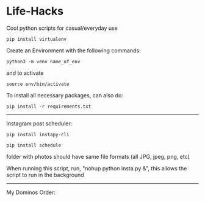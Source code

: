 # Life-Hacks
Cool python scripts for casual/everyday use

``
pip install virtualenv
``

Create an Environment with the following commands:

``
python3 -m venv name_of_env
``

and to activate

``
source env/bin/activate
``

To install all necessary packages, can also do:

``
pip install -r requirements.txt
``


-----------------------------------------------------

Instagram post scheduler:

``
pip install instapy-cli
``

``
pip install schedule
``

folder with photos should have same file formats (all JPG, jpeg, png, etc)


When running this script, run, "nohup python insta.py &", this allows the script to run in the background

-----------------------------------------------------

My Dominos Order: 

